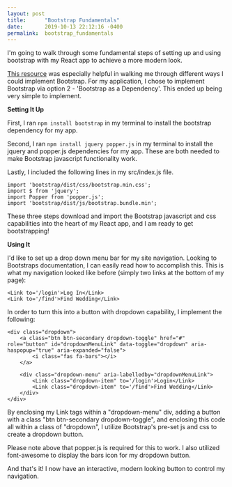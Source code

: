 ```yaml
---
layout: post
title:      "Bootstrap Fundamentals"
date:       2019-10-13 22:12:16 -0400
permalink:  bootstrap_fundamentals
---
```



I'm going to walk through some fundamental steps of setting up and using bootstrap with my React app to achieve a more modern look.

[This resource](https://blog.logrocket.com/how-to-use-bootstrap-with-react-a354715d1121/) was especially helpful in walking me through different ways I could implement Bootstrap.  For my application, I chose to implement Bootstrap via option 2 - 'Bootstrap as a Dependency'.  This ended up being very simple to implement.

**Setting It Up**

First, I ran `npm install bootstrap` in my terminal to install the bootstrap dependency for my app.

Second, I ran `npm install jquery popper.js` in my terminal to install the jquery and popper.js dependencies for my app.  These are both needed to make Bootstrap javascript functionality work.

Lastly, I included the following lines in my src/index.js file.
```
import 'bootstrap/dist/css/bootstrap.min.css';
import $ from 'jquery';
import Popper from 'popper.js';
import 'bootstrap/dist/js/bootstrap.bundle.min';
```

These three steps download and import the Bootstrap javascript and css capabilities into the heart of my React app, and I am ready to get bootstrapping!

**Using It**

I'd like to set up a drop down menu bar for my site navigation.  Looking to Bootstraps documentation, I can easily read how to accomplish this.  This is what my navigation looked like before (simply two links at the bottom of my page):

```
<Link to='/login'>Log In</Link>
<Link to='/find'>Find Wedding</Link>
```

In order to turn this into a button with dropdown capability, I implement the following:

```
<div class="dropdown">
    <a class="btn btn-secondary dropdown-toggle" href="#" role="button" id="dropdownMenuLink" data-toggle="dropdown" aria-haspopup="true" aria-expanded="false">
        <i class="fas fa-bars"></i>
    </a>

    <div class="dropdown-menu" aria-labelledby="dropdownMenuLink">
        <Link class="dropdown-item" to='/login'>Login</Link>
        <Link class="dropdown-item" to='/find'>Find Wedding</Link>
    </div>
</div>
```

By enclosing my Link tags within a "dropdown-menu" div, adding a button with a class "btn btn-secondary dropdown-toggle", and enclosing this code all within a class of "dropdown", I utilize Bootstrap's pre-set js and css to create a dropdown button.

Please note above that popper.js is required for this to work.  I also utilized font-awesome to display the bars icon for my dropdown button.

And that's it!  I now have an interactive, modern looking button to control my navigation.


